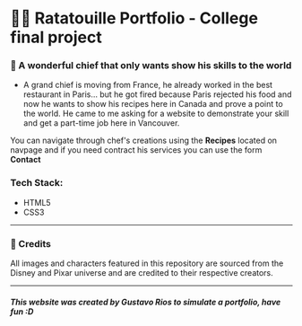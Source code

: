 # 🧑‍🍳 **Ratatouille Portfolio** - College final project
### 🐀 A wonderful chief that only wants show his skills to the world
- A grand chief is moving from France, he already worked in the best restaurant in Paris… but he got fired because Paris rejected his food and now he wants to show his recipes here in Canada and prove a point to the world. He came to me asking for a website to demonstrate your skill and get a part-time job here in Vancouver.

You can navigate through chef's creations using the **Recipes** located on navpage and if you need contract his services you can use the form **Contact**

### Tech Stack: 
- HTML5
- CSS3

--- 

### 📌 Credits
All images and characters featured in this repository are sourced from the Disney and Pixar universe and are credited to their respective creators.

--- 

##### This website was created by Gustavo Rios to simulate a portfolio, have fun :D